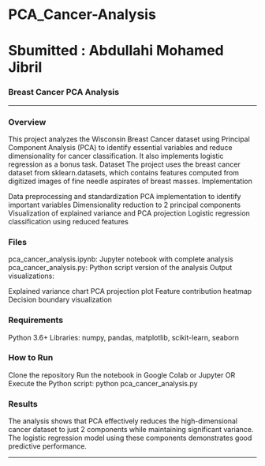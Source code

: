 # PCA_Cancer-Analysis
# Sbumitted : Abdullahi Mohamed Jibril

### Breast Cancer PCA Analysis
________________________________
### Overview
This project analyzes the Wisconsin Breast Cancer dataset using Principal Component Analysis (PCA) to identify essential variables and reduce dimensionality for cancer classification. It also implements logistic regression as a bonus task.
Dataset
The project uses the breast cancer dataset from sklearn.datasets, which contains features computed from digitized images of fine needle aspirates of breast masses.
Implementation

Data preprocessing and standardization
PCA implementation to identify important variables
Dimensionality reduction to 2 principal components
Visualization of explained variance and PCA projection
Logistic regression classification using reduced features

### Files

pca_cancer_analysis.ipynb: Jupyter notebook with complete analysis
pca_cancer_analysis.py: Python script version of the analysis
Output visualizations:

Explained variance chart
PCA projection plot
Feature contribution heatmap
Decision boundary visualization



### Requirements

Python 3.6+
Libraries: numpy, pandas, matplotlib, scikit-learn, seaborn

### How to Run

Clone the repository
Run the notebook in Google Colab or Jupyter
OR
Execute the Python script: python pca_cancer_analysis.py

### Results
The analysis shows that PCA effectively reduces the high-dimensional cancer dataset to just 2 components while maintaining significant variance. The logistic regression model using these components demonstrates good predictive performance.

________________________________________________________________________________________________________________________________________________________________________________________________________________
